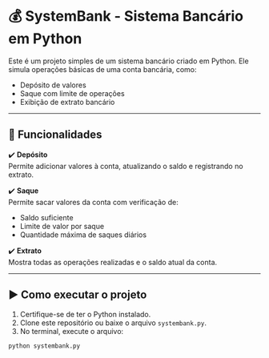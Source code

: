 # 💰 SystemBank - Sistema Bancário em Python

Este é um projeto simples de um sistema bancário criado em Python. Ele simula operações básicas de uma conta bancária, como:

- Depósito de valores
- Saque com limite de operações
- Exibição de extrato bancário

---

## 🧠 Funcionalidades

✔️ **Depósito**  
Permite adicionar valores à conta, atualizando o saldo e registrando no extrato.

✔️ **Saque**  
Permite sacar valores da conta com verificação de:
- Saldo suficiente
- Limite de valor por saque
- Quantidade máxima de saques diários

✔️ **Extrato**  
Mostra todas as operações realizadas e o saldo atual da conta.

---

## ▶️ Como executar o projeto

1. Certifique-se de ter o Python instalado.
2. Clone este repositório ou baixe o arquivo `systembank.py`.
3. No terminal, execute o arquivo:

```bash
python systembank.py
